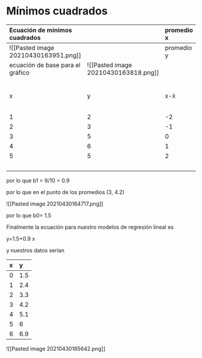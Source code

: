 # Mínimos cuadrados

|Ecuación de minimos cuadrados| |promedio x|ẋ|3| |
|:----|:----|:----|:----|:----|:----|
| ![[Pasted image 20210430163951.png]]| |promedio y|ŷ|4.2| |
| ecuación de base para el gráfico| ![[Pasted image 20210430163818.png]]| | | | |
| | | | | | |
|x|y|x-ẋ|y-ŷ|(x-ẋ)^2|(x-ẋ)(y-ŷ)|
|1|2|-2|-2.2|4|4.4|
|2|3|-1|-1.2|1|1.2|
|3|5|0|0.8|0|0|
|4|6|1|1.8|1|1.8|
|5|5|2|0.8|4|1.6|
|||||10|9|
 
 por lo que b1 = 9/10 = 0.9
 
 por lo que en el punto de los promedios (3, 4.2)
 
 ![[Pasted image 20210430164717.png]]
 
 por lo que b0= 1.5
 
 Finalmente la ecuación para nuestro modelos de regresión lineal es
 
 y=1.5+0.9 x
 
 y nuestros datos serían
 
|x|y|
|:----|:----|
|0|1.5|
|1|2.4|
|2|3.3|
|3|4.2|
|4|5.1|
|5|6|
|6|6.9|


![[Pasted image 20210430165642.png]]